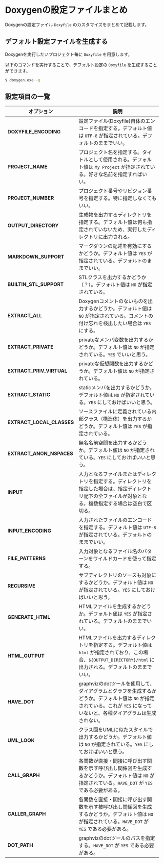 # Doxygenの設定ファイルまとめ

Doxygenの設定ファイル `Doxyfile` のカスタマイズをまとめて記載します。

## デフォルト設定ファイルを生成する

Doxygenを実行したいプロジェクト毎に `Doxyfile` を用意します。

以下のコマンドを実行することで、デフォルト設定の `Doxyfile` を生成することができます。

```bash
$ doxygen.exe -g
```

## 設定項目の一覧

| オプション                | 説明                                                                                                                                                                         |
| ------------------------- | ---------------------------------------------------------------------------------------------------------------------------------------------------------------------------- |
| **DOXYFILE_ENCODING**     | 設定ファイル(Doxyfile)自体のエンコードを指定する。デフォルト値は `UTF-8` が指定されている。デフォルトのままでいい。                                                          |
| **PROJECT_NAME**          | プロジェクト名を指定する。タイトルとして使用される。デフォルト値は `My Project` が指定されている。好きな名前を指定すればいい。                                               |
| **PROJECT_NUMBER**        | プロジェクト番号やリビジョン番号を指定する。特に指定しなくてもいい。                                                                                                         |
| **OUTPUT_DIRECTORY**      | 生成物を出力するディレクトリを指定する。デフォルト値は何も指定されていないため、実行したディレクトリに出力される。                                                           |
| **MARKDOWN_SUPPORT**      | マークダウンの記述を有効にするかどうか。デフォルト値は `YES` が指定されている。デフォルトのままでいい。                                                                      |
| **BUILTIN_STL_SUPPORT**   | STLクラスを出力するかどうか（？）。デフォルト値は `NO` が指定されている。                                                                                                    |
| **EXTRACT_ALL**           | Doxygenコメントのないものを出力するかどうか。デフォルト値は `NO` が指定されている。コメントの付け忘れを検出したい場合は `YES` にする。                                       |
| **EXTRACT_PRIVATE**       | privateなメンバ変数を出力するかどうか。デフォルト値は `NO` が指定されている。`YES` でいいと思う。                                                                            |
| **EXTRACT_PRIV_VIRTUAL**  | privateな仮想関数を出力するかどうか。デフォルト値は `NO` が指定されている。                                                                                                  |
| **EXTRACT_STATIC**        | staticメンバを出力するかどうか。デフォルト値は `NO` が指定されている。`YES` にしておけばいいと思う。                                                                         |
| **EXTRACT_LOCAL_CLASSES** | ソースファイルに定義されている内部クラス（構造体）を出力するかどうか。デフォルト値は `YES` が指定されている。                                                                |
| **EXTRACT_ANON_NSPACES**  | 無名名前空間を出力するかどうか。デフォルト値は `NO` が指定されている。`YES` にしておけばいいと思う。                                                                         |
| **INPUT**                 | 入力となるファイルまたはディレクトリを指定する。ディレクトリを指定した場合は、指定ディレクトリ配下の全ファイルが対象となる。複数指定する場合は空白で区切る。                 |
| **INPUT_ENCODING**        | 入力されたファイルのエンコードを指定する。デフォルト値は `UTF-8` が指定されている。デフォルトのままでいい。                                                                  |
| **FILE_PATTERNS**         | 入力対象となるファイル名のパターンをワイルドカードを使って指定する。                                                                                                         |
| **RECURSIVE**             | サブディレクトリのソースも対象にするかどうか。デフォルト値は `NO` が指定されている。`YES` にしておけばいいと思う。                                                           |
| **GENERATE_HTML**         | HTMLファイルを生成するかどうか。デフォルト値は `YES` が指定されている。デフォルトのままでいい。                                                                              |
| **HTML_OUTPUT**           | HTMLファイルを出力するディレクトリを指定する。デフォルト値は `html` が指定されており、この場合、`${OUTPUT_DIRECTORY}/html` に出力される。デフォルトのままでいい。            |
| **HAVE_DOT**              | graphvizのdotツールを使用して、ダイアグラムとグラフを生成するかどうか。デフォルト値は `NO` が指定されている。これが `YES` になっていないと、各種ダイアグラムは生成されない。 |
| **UML_LOOK**              | クラス図をUMLに似たスタイルで出力するかどうか。デフォルト値は `NO` が指定されている。`YES` にしておけばいいと思う。                                                          |
| **CALL_GRAPH**            | 各関数が直接・間接に呼び出す関数を示す呼び出し関係図を生成するかどうか。デフォルト値は `NO` が指定されている。`HAVE_DOT` が `YES` である必要がある。                         |
| **CALLER_GRAPH**          | 各関数を直接・間接に呼び出す関数を示す被呼び出し関係図を生成するかどうか。デフォルト値は `NO` が指定されている。`HAVE_DOT` が `YES` である必要がある。                       |
| **DOT_PATH**              | graphvizのdotツールのパスを指定する。`HAVE_DOT` が `YES` である必要がある。                                                                                                  |

